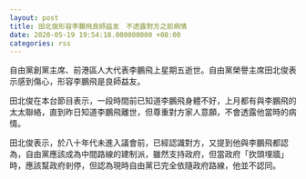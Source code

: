 ```yaml
---
layout: post
title: 田北俊形容李鵬飛良師益友　不透露對方之前病情
date: 2020-05-19 19:54:18.000000000 +08:00
categories: rss
---
```


自由黨創黨主席、前港區人大代表李鵬飛上星期五逝世。自由黨榮譽主席田北俊表示感到傷心，形容李鵬飛是良師益友。

田北俊在本台節目表示，一段時間前已知道李鵬飛身體不好，上月都有與李鵬飛的太太聯絡，直到昨日知道李鵬飛離世，但尊重對方家人意願，不會透露他當時的病情。

田北俊表示，於八十年代未進入議會前，已經認識對方，又提到他與李鵬飛都認為，自由黨應該成為中間路線的建制派，雖然支持政府，但當政府「扻頭埋牆」時，應該幫政府剎停，但認為現時自由黨已完全依隨政府路線，他並不認同。
